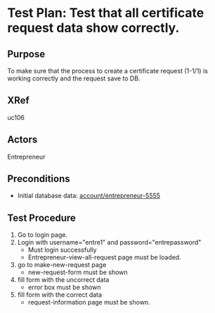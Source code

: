 Test Plan: Test that all certificate request data show correctly.
=================================================================

## Purpose

To make sure that the process to create a certificate request (1-1/1) is working correctly and the request save to DB.


## XRef

uc106


## Actors

Entrepreneur


## Preconditions

* Initial database data: [account/entrepreneur-5555](../../../casper/fixtures/account/entrepreneur-5555.yml)


## Test Procedure

1. Go to login page.
2. Login with username="entre1" and password="entrepassword"
    * Must login successfully
    * Entrepreneur-view-all-request page must be loaded.
3. go to make-new-request page
    * new-request-form must be shown
4. fill form with the uncorrect data
    * error box must be shown
5. fill form with the correct data
    * request-information page must be shown.


